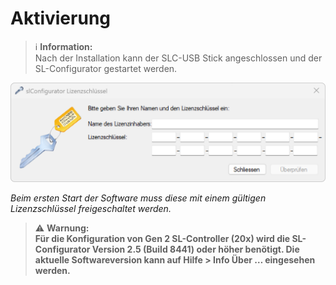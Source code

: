 # Aktivierung

> ℹ️ **Information:**  
> Nach der Installation kann der SLC-USB Stick angeschlossen und der SL-Configurator gestartet werden.

![Abschluss der Installation](aktivierung.png)

*Beim ersten Start der Software muss diese mit einem gültigen Lizenzschlüssel freigeschaltet werden.*

> ⚠️ **Warnung:**  
> **Für die Konfiguration von Gen 2 SL-Controller (20x) wird die SL-Configurator Version 2.5 (Build 8441) oder höher benötigt. Die aktuelle Softwareversion kann auf Hilfe > Info Über … eingesehen werden.** 
